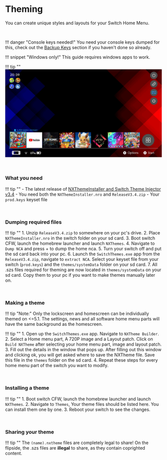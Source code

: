 # Theming

You can create unique styles and layouts for your Switch Home Menu.

&nbsp;

!!! danger "Console keys needed!"
	You need your console keys dumped for this, check out the [Backup Keys](backup_keys.md) section if you haven't done so already.
	
!!! snippet "Windows only!"
	This guide requires windows apps to work.

!!! tip ""
	![ExampleSwitchTheme](../extras/img/switch_theming.jpg)

&nbsp;

### What you need 

!!! tip ""
	- The latest release of [NXThemeInstaller and Switch Theme Injector v3.4](https://github.com/exelix11/SwitchThemeInjector/releases)
		- You need both the `NXThemeInstaller.nro` and `ReleaseV3.4.zip`
	- Your `prod.keys` keyset file
	
&nbsp;

### Dumping required files

!!! tip ""
	1. Unzip `ReleaseV3.4.zip` to somewhere on your pc's drive.
	2. Place `NXThemeInstaller.nro` in the switch folder on your sd card.
	3. Boot switch CFW, launch the homebrew launcher and launch `NXThemes`.
	4. Navigate to `Dump NCA` and press + to dump the home nca.
	5. Turn your switch off and put the sd card back into your pc.
	6. Launch the `SwitchThemes.exe` app from the `ReleaseV3.4.zip`, navigate to `extract NCA`. Select your keyset file from your switch (`prod.keys`) and the `themes/systemData` folder on your sd card.
	7. All .szs files required for theming are now located in `themes/systemData` on your sd card. Copy them to your pc if you want to make themes manually later on.

&nbsp;

### Making a theme

!!! tip "Note:"
	Only the lockscreen and homescreen can be individually themed on <=5.1. The settings, news and all software home menu parts will have the same background as the homescreen.

!!! tip ""
	1. Open up the `SwitchThemes.exe` app. Navigate to `NXTheme Builder`.
	2. Select a Home menu part, A 720P image and a Layout patch. Click on `Build NXTheme` after selecting your home menu part, image and layout patch.
	3. Fill out the details in the window that pops up. After filling out this window and clicking ok, you will get asked where to save the NXTheme file. Save this file in the `themes` folder on the sd card.
	4. Repeat these steps for every home menu part of the switch you want to modify.

&nbsp;
	
### Installing a theme

!!! tip ""
	1. Boot switch CFW, launch the homebrew launcher and launch `NXThemes`.
	2. Navigate to `Themes`, Your theme files should be listed here. You can install them one by one.
	3. Reboot your switch to see the changes.

&nbsp;

### Sharing your theme

!!! tip ""
	The `(name).nxtheme` files are completely legal to share! On the flipside, the .szs files are **illegal** to share, as they contain coprighted content. 
